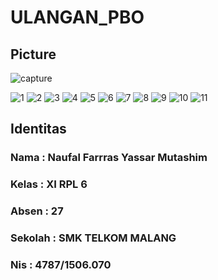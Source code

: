 # ULANGAN_PBO
<h2> Picture </h2>

![capture](https://cloud.githubusercontent.com/assets/22125595/23229954/c33f59f2-f974-11e6-851d-d20a7ab9fb4d.PNG)

![1](https://cloud.githubusercontent.com/assets/22125595/23229952/c33a1e7e-f974-11e6-89da-d911d883d620.PNG)
![2](https://cloud.githubusercontent.com/assets/22125595/23229953/c33dba3e-f974-11e6-9a72-5237399fc49d.PNG)
![3](https://cloud.githubusercontent.com/assets/22125595/23229955/c344deae-f974-11e6-9948-2465f716ce46.PNG)
![4](https://cloud.githubusercontent.com/assets/22125595/23229956/c3492b26-f974-11e6-9679-32838b90f70d.PNG)
![5](https://cloud.githubusercontent.com/assets/22125595/23229957/c34aec04-f974-11e6-80c6-27fbed38c852.PNG)
![6](https://cloud.githubusercontent.com/assets/22125595/23229958/c371ffe2-f974-11e6-9566-fc0da76500a4.PNG)
![7](https://cloud.githubusercontent.com/assets/22125595/23229959/c377b39c-f974-11e6-80e5-52429d2acce9.PNG)
![8](https://cloud.githubusercontent.com/assets/22125595/23229962/c382154e-f974-11e6-881d-b30fab5f61d3.PNG)
![9](https://cloud.githubusercontent.com/assets/22125595/23229960/c37e0684-f974-11e6-9dad-7520e224273f.PNG)
![10](https://cloud.githubusercontent.com/assets/22125595/23229963/c384c1cc-f974-11e6-802b-4aa05da281eb.PNG)
![11](https://cloud.githubusercontent.com/assets/22125595/23229961/c382019e-f974-11e6-810b-a317f4c0fac1.PNG)


<h2> Identitas </h2>
<h3> Nama     : Naufal Farrras Yassar Mutashim </h3>
<h3> Kelas    : XI RPL 6 </h3>
<h3> Absen    : 27 </h3>
<h3> Sekolah  : SMK TELKOM MALANG </h3>
<h3> Nis      : 4787/1506.070 </h3>
